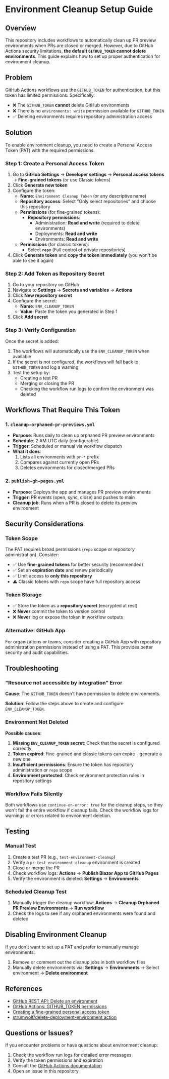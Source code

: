 # Environment Cleanup Setup Guide

## Overview

This repository includes workflows to automatically clean up PR preview environments when PRs are closed or merged. However, due to GitHub Actions security limitations, **the default `GITHUB_TOKEN` cannot delete environments**. This guide explains how to set up proper authentication for environment cleanup.

## Problem

GitHub Actions workflows use the `GITHUB_TOKEN` for authentication, but this token has limited permissions. Specifically:

- ❌ The `GITHUB_TOKEN` **cannot** delete GitHub environments
- ❌ There is no `environments: write` permission available for `GITHUB_TOKEN`
- ✅ Deleting environments requires repository administration access

## Solution

To enable environment cleanup, you need to create a Personal Access Token (PAT) with the required permissions.

### Step 1: Create a Personal Access Token

1. Go to **GitHub Settings** → **Developer settings** → **Personal access tokens** → **Fine-grained tokens** (or use Classic tokens)
2. Click **Generate new token**
3. Configure the token:
   - **Name**: `Environment Cleanup Token` (or any descriptive name)
   - **Repository access**: Select "Only select repositories" and choose this repository
   - **Permissions** (for fine-grained tokens):
     - **Repository permissions**:
       - Administration: **Read and write** (required to delete environments)
       - Deployments: **Read and write**
       - Environments: **Read and write**
   - **Permissions** (for classic tokens):
     - Select **`repo`** (Full control of private repositories)
4. Click **Generate token** and **copy the token immediately** (you won't be able to see it again)

### Step 2: Add Token as Repository Secret

1. Go to your repository on GitHub
2. Navigate to **Settings** → **Secrets and variables** → **Actions**
3. Click **New repository secret**
4. Configure the secret:
   - **Name**: `ENV_CLEANUP_TOKEN`
   - **Value**: Paste the token you generated in Step 1
5. Click **Add secret**

### Step 3: Verify Configuration

Once the secret is added:

1. The workflows will automatically use the `ENV_CLEANUP_TOKEN` when available
2. If the secret is not configured, the workflows will fall back to `GITHUB_TOKEN` and log a warning
3. Test the setup by:
   - Creating a test PR
   - Merging or closing the PR
   - Checking the workflow run logs to confirm the environment was deleted

## Workflows That Require This Token

### 1. `cleanup-orphaned-pr-previews.yml`

- **Purpose**: Runs daily to clean up orphaned PR preview environments
- **Schedule**: 2 AM UTC daily (configurable)
- **Trigger**: Scheduled or manual via workflow dispatch
- **What it does**:
  1. Lists all environments with `pr-*` prefix
  2. Compares against currently open PRs
  3. Deletes environments for closed/merged PRs

### 2. `publish-gh-pages.yml`

- **Purpose**: Deploys the app and manages PR preview environments
- **Trigger**: PR events (open, sync, close) and pushes to main
- **Cleanup job**: Runs when a PR is closed to delete its preview environment

## Security Considerations

### Token Scope

The PAT requires broad permissions (`repo` scope or repository administration). Consider:

- ✅ Use **fine-grained tokens** for better security (recommended)
- ✅ Set an **expiration date** and renew periodically
- ✅ Limit access to **only this repository**
- ⚠️ Classic tokens with `repo` scope have full repository access

### Token Storage

- ✅ Store the token as a **repository secret** (encrypted at rest)
- ❌ **Never** commit the token to version control
- ❌ **Never** log or expose the token in workflow outputs

### Alternative: GitHub App

For organizations or teams, consider creating a GitHub App with repository administration permissions instead of using a PAT. This provides better security and audit capabilities.

## Troubleshooting

### "Resource not accessible by integration" Error

**Cause**: The `GITHUB_TOKEN` doesn't have permission to delete environments.

**Solution**: Follow the steps above to create and configure `ENV_CLEANUP_TOKEN`.

### Environment Not Deleted

**Possible causes**:

1. **Missing `ENV_CLEANUP_TOKEN` secret**: Check that the secret is configured correctly
2. **Token expired**: Fine-grained and classic tokens can expire - generate a new one
3. **Insufficient permissions**: Ensure the token has repository administration or `repo` scope
4. **Environment protected**: Check environment protection rules in repository settings

### Workflow Fails Silently

Both workflows use `continue-on-error: true` for the cleanup steps, so they won't fail the entire workflow if cleanup fails. Check the workflow logs for warnings or errors related to environment deletion.

## Testing

### Manual Test

1. Create a test PR (e.g., `test-environment-cleanup`)
2. Verify a `pr-test-environment-cleanup` environment is created
3. Close or merge the PR
4. Check workflow logs: **Actions** → **Publish Blazor App to GitHub Pages**
5. Verify the environment is deleted: **Settings** → **Environments**

### Scheduled Cleanup Test

1. Manually trigger the cleanup workflow: **Actions** → **Cleanup Orphaned PR Preview Environments** → **Run workflow**
2. Check the logs to see if any orphaned environments were found and deleted

## Disabling Environment Cleanup

If you don't want to set up a PAT and prefer to manually manage environments:

1. Remove or comment out the cleanup jobs in both workflow files
2. Manually delete environments via: **Settings** → **Environments** → Select environment → **Delete environment**

## References

- [GitHub REST API: Delete an environment](https://docs.github.com/en/rest/deployments/environments#delete-an-environment)
- [GitHub Actions: GITHUB_TOKEN permissions](https://docs.github.com/en/actions/security-guides/automatic-token-authentication#permissions-for-the-github_token)
- [Creating a fine-grained personal access token](https://docs.github.com/en/authentication/keeping-your-account-and-data-secure/creating-a-personal-access-token#creating-a-fine-grained-personal-access-token)
- [strumwolf/delete-deployment-environment action](https://github.com/strumwolf/delete-deployment-environment)

## Questions or Issues?

If you encounter problems or have questions about environment cleanup:

1. Check the workflow run logs for detailed error messages
2. Verify the token permissions and expiration
3. Consult the [GitHub Actions documentation](https://docs.github.com/en/actions)
4. Open an issue in this repository
